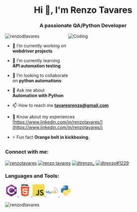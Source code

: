 <h1 align="center">Hi 👋, I'm Renzo Tavares</h1>
<h3 align="center">A passionate QA/Python Developer</h3>

<img align="right" alt="Coding" width="300" height="180"  src="https://media4.giphy.com/media/zOvBKUUEERdNm/giphy.gif?cid=790b76114ec8a752ff2b8459d4e7b4994c7eeb372616807a&rid=giphy.gif&ct=g">

<p align="left"> <img src="https://komarev.com/ghpvc/?username=renzodtavares&label=Profile%20views&color=0e75b6&style=flat" alt="renzodtavares" /> </p>

- 🔭 I’m currently working on **webdriver projects**

- 🌱 I’m currently learning **API automation testing**

- 👯 I’m looking to collaborate on **python automations**

- 💬 Ask me about **Automation with Python**

- 📫 How to reach me **tavaresrenzo@gmail.com**

- 📄 Know about my experiences [https://www.linkedin.com/in/renzotavares/](https://www.linkedin.com/in/renzotavares/)

- ⚡ Fun fact **Orange belt in kickboxing.**

<h3 align="left">Connect with me:</h3>
<p align="left">
<a href="https://linkedin.com/in/renzotavares" target="blank"><img align="center" src="https://raw.githubusercontent.com/rahuldkjain/github-profile-readme-generator/master/src/images/icons/Social/linked-in-alt.svg" alt="renzotavares" height="30" width="40" /></a>
<a href="https://stackoverflow.com/users/renzo tavares" target="blank"><img align="center" src="https://raw.githubusercontent.com/rahuldkjain/github-profile-readme-generator/master/src/images/icons/Social/stack-overflow.svg" alt="renzo tavares" height="30" width="40" /></a>
<a href="https://instagram.com/dtrenzo_" target="blank"><img align="center" src="https://raw.githubusercontent.com/rahuldkjain/github-profile-readme-generator/master/src/images/icons/Social/instagram.svg" alt="dtrenzo_" height="30" width="40" /></a>
<a href="https://discord.gg/dtrenzo#1229" target="blank"><img align="center" src="https://raw.githubusercontent.com/rahuldkjain/github-profile-readme-generator/master/src/images/icons/Social/discord.svg" alt="dtrenzo#1229" height="30" width="40" /></a>
</p>

<h3 align="left">Languages and Tools:</h3>
<p align="left"> <a href="https://www.w3schools.com/cs/" target="_blank" rel="noreferrer"> <img src="https://raw.githubusercontent.com/devicons/devicon/master/icons/csharp/csharp-original.svg" alt="csharp" width="40" height="40"/> </a> <a href="https://www.w3.org/html/" target="_blank" rel="noreferrer"> <img src="https://raw.githubusercontent.com/devicons/devicon/master/icons/html5/html5-original-wordmark.svg" alt="html5" width="40" height="40"/> </a> <a href="https://developer.mozilla.org/en-US/docs/Web/JavaScript" target="_blank" rel="noreferrer"> <img src="https://raw.githubusercontent.com/devicons/devicon/master/icons/javascript/javascript-original.svg" alt="javascript" width="40" height="40"/> </a> <a href="https://www.mysql.com/" target="_blank" rel="noreferrer"> <img src="https://raw.githubusercontent.com/devicons/devicon/master/icons/mysql/mysql-original-wordmark.svg" alt="mysql" width="40" height="40"/> </a> <a href="https://www.python.org" target="_blank" rel="noreferrer"> <img src="https://raw.githubusercontent.com/devicons/devicon/master/icons/python/python-original.svg" alt="python" width="40" height="40"/> </a> </p>

<p><img align="center" src="https://github-readme-stats.vercel.app/api/top-langs?username=renzodtavares&show_icons=true&locale=en&layout=compact" alt="renzodtavares" /></p>


